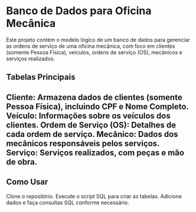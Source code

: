 #  Banco de Dados para Oficina Mecânica

Este projeto contém o modelo lógico de um banco de dados para gerenciar as ordens de serviço de uma oficina mecânica, com foco em clientes (somente Pessoa Física), veículos, ordens de serviço (OS), mecânicos e serviços realizados.

## Tabelas Principais
Cliente: Armazena dados de clientes (somente Pessoa Física), incluindo CPF e Nome Completo.
Veículo: Informações sobre os veículos dos clientes.
Ordem de Serviço (OS): Detalhes de cada ordem de serviço.
Mecânico: Dados dos mecânicos responsáveis pelos serviços.
Serviço: Serviços realizados, com peças e mão de obra.
---------------------------------------------------------------------------------
## Como Usar
Clone o repositório.
Execute o script SQL para criar as tabelas.
Adicione dados e faça consultas SQL conforme necessário.
